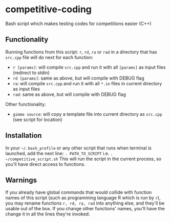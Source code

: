 # competitive-coding
Bash script which makes testing codes for competitions easier (C++)

## Functionality
Running functions from this script: `r`, `rd`, `ra` or `rad` in a directory that has `src.cpp` file will do next for each function:
* `r [params]`: will compile `src.cpp` and run it with all `[params]` as input files (redirect to stdin)
* `rd [params]`: same as above, but will compile with DEBUG flag
* `ra`: will compile `src.cpp` and run it with all `*.in` files in current directory as input files
* `rad`: same as above, but will compile with DEBUG flag

Other functionality:
* `gimme source`: will copy a template file into current directory as `src.cpp` (see script for location)

## Installation
In your `~/.bash_profile` or any other script that runs when terminal is launched, add the next line:
`. PATH_TO_SCRIPT` i.e.
`. ~/competitive_script.sh`
This will run the script in the current process, so you'll have direct access to functions.

## Warnings
If you already have global commands that would collide with function names of this script (such as programming language R which is run by `r`), you may rename functions `r, rd, ra, rad` into anything else, and they'll be usable out of the box. If you change other functions' names, you'll have the change it in all the lines they're invoked.
